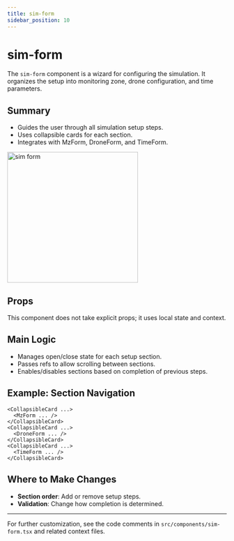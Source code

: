 ```yaml
---
title: sim-form
sidebar_position: 10
---
```


# sim-form

The `sim-form` component is a wizard for configuring the simulation. It organizes the setup into monitoring zone, drone configuration, and time parameters.

## Summary

- Guides the user through all simulation setup steps.
- Uses collapsible cards for each section.
- Integrates with MzForm, DroneForm, and TimeForm.

<img src="https://ik.imagekit.io/devdocs/img/prism/sim_form.gif" alt="sim form" width="300" />

## Props

This component does not take explicit props; it uses local state and context.

## Main Logic

- Manages open/close state for each setup section.
- Passes refs to allow scrolling between sections.
- Enables/disables sections based on completion of previous steps.

## Example: Section Navigation

```tsx
<CollapsibleCard ...>
  <MzForm ... />
</CollapsibleCard>
<CollapsibleCard ...>
  <DroneForm ... />
</CollapsibleCard>
<CollapsibleCard ...>
  <TimeForm ... />
</CollapsibleCard>
```

## Where to Make Changes

- **Section order**: Add or remove setup steps.
- **Validation**: Change how completion is determined.

---

For further customization, see the code comments in `src/components/sim-form.tsx` and related context files.
